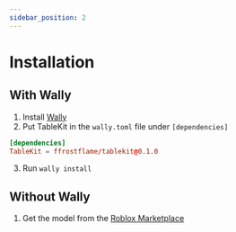 ```yaml
---
sidebar_position: 2
---
```


# Installation

## With Wally

1. Install [Wally](https://wally.run)
2. Put TableKit in the ``wally.toml`` file under ``[dependencies]``
```toml title="wally.toml"
[dependencies]
TableKit = ffrostflame/tablekit@0.1.0
```
3. Run ``wally install``

## Without Wally

1. Get the model from the [Roblox Marketplace](https://www.roblox.com/library/11561660848/TableKit-v0-1-0)